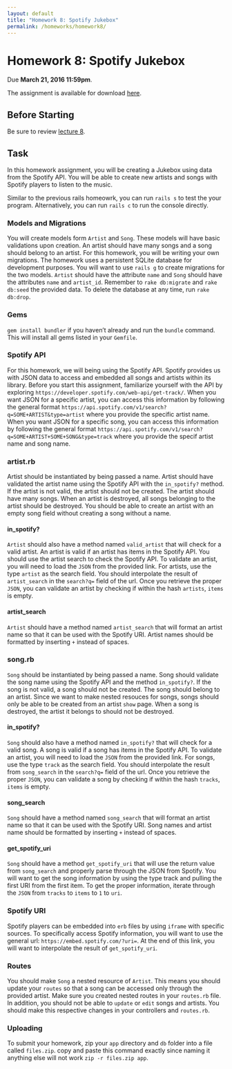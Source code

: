 ```yaml
---
layout: default
title: "Homework 8: Spotify Jukebox"
permalink: /homeworks/homework8/
---
```


# Homework 8: Spotify Jukebox
Due **March 21, 2016 11:59pm**.

The assignment is available for download [here](cis196_homework_8.zip).

## Before Starting
Be sure to review [lecture 8](//seas.upenn.edu/~cis196/lectures/lecture8.html).

## Task
In this homework assignment, you will be creating a Jukebox using data from the Spotify API. You will be able to create new artists and songs with Spotify players to listen to the music. 

Similar to the previous rails homeowrk, you can run `rails s` to test the your program. Alternatively, you can run `rails c` to run the console directly.

### Models and Migrations
You will create models form `Artist` and `Song`. These models will have basic validations upon creation. An artist should have many songs and a song should belong to an artist. For this homework, you will be writing your own migrations. The homework uses a persistent SQLite database for development purposes. You will want to use `rails g` to create migrations for the two models. `Artist` should have the attribute `name` and `Song` should have the attributes `name` and `artist_id`. Remember to `rake db:migrate` and `rake db:seed` the provided data. To delete the database at any time, run `rake db:drop`.

### Gems
`gem install bundler` if you haven’t already and run the `bundle` command. This will install all gems listed in your `Gemfile`.

### Spotify API
For this homework, we will being using the Spotify API. Spotify provides us with JSON data to access and embedded all songs and artists within its library. Before you start this assignment, familiarize yourself with the API by exploring `https://developer.spotify.com/web-api/get-track/`. When you want JSON for a specific artist, you can access this information by following the general format `https://api.spotify.com/v1/search?q=SOME+ARTIST&type=artist` where you provide the specific artist name. When you want JSON for a specific song, you can access this information by following the general format `https://api.spotify.com/v1/search?q=SOME+ARTIST+SOME+SONG&type=track` where you provide the specif artist name and song name.

### artist.rb
Artist should be instantiated by being passed a name. Artist should have validated the artist name using the Spotify API with the `in_spotify?` method. If the artist is not valid, the artist should not be created. The artist should have many songs. When an artist is destroyed, all songs belonging to the artist should be destroyed. You should be able to create an artist with an empty song field without creating a song without a name.

#### in_spotify?
`Artist` should also have a method named `valid_artist` that will check for a valid artist. An artist is valid if an artist has items in the Spotify API. You should use the artist search to check the Spotify API. To validate an artist, you will need to load the `JSON` from the provided link. For artists, use the type `artist` as the search field. You should interpolate the result of `artist_search` in the `search?q=` field of the url. Once you retrieve the proper `JSON`, you can validate an artist by checking if within the hash `artists`, `items` is empty. 

#### artist_search
`Artist` should have a method named `artist_search` that will format an artist name so that it can be used with the Spotify URI. Artist names should be formatted by inserting `+` instead of spaces.

### song.rb
`Song` should be instantiated by being passed a name. Song should validate the song name using the Spotify API and the method `in_spotify?`. If the song is not valid, a song should not be created. The song should belong to an artist. Since we want to make nested resouces for songs, songs should only be able to be created from an artist `show` page. When a song is destroyed, the artist it belongs to should not be destroyed. 

#### in_spotify?
`Song` should also have a method named `in_spotify?` that will check for a valid song. A song is valid if a song has items in the Spotify API. To validate an artist, you will need to load the `JSON` from the provided link. For songs, use the type `track` as the search field. You should interpolate the result from `song_search` in the `search?q=` field of the url. Once you retrieve the proper `JSON`, you can validate a song by checking if within the hash `tracks`, `items` is empty. 

#### song_search
`Song` should have a method named `song_search` that will format an artist name so that it can be used with the Spotify URI. Song names and artist name should be formatted by inserting `+` instead of spaces.

#### get_spotify_uri
`Song` should have a method `get_spotify_uri` that will use the return value from `song_search` and properly parse through the JSON from Spotify. You will want to get the song information by using the type track and pulling the first URI from the first item. To get the proper information, iterate through the `JSON` from `tracks` to `items` to `1` to `uri`.

### Spotify URI
Spotify players can be embedded into `erb` files by using `iframe` with specific sources. To specifically access Spotify information, you will want to use the general url: `https://embed.spotify.com/?uri=`. At the end of this link, you will want to interpolate the result of `get_spotify_uri`.

### Routes
You should make `Song` a nested resource of `Artist`. This means you should update your `routes` so that a song can be accessed only through the provided artist. Make sure you created nested routes in your `routes.rb` file. In addition, you should not be able to `update` or `edit` songs and artists. You should make this respective changes in your controllers and `routes.rb`.

### Uploading
To submit your homework, zip your `app` directory and `db` folder into a file called `files.zip`. copy and paste this command exactly since naming it anything else will not work `zip -r files.zip app`.
